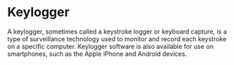 # Keylogger
A keylogger, sometimes called a keystroke logger or keyboard capture, is a type of surveillance technology used to monitor and record each keystroke on a specific computer. Keylogger software is also available for use on smartphones, such as the Apple iPhone and Android devices.
